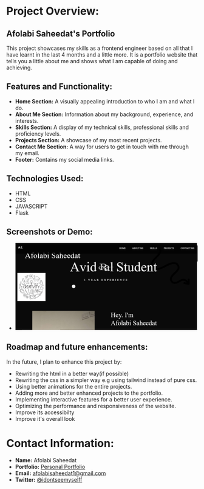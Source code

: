 # Project Overview:
## Afolabi Saheedat's Portfolio
This project showcases my skills as a frontend engineer based on all that I have learnt in the last 4 months and a little more. It is a portfolio website that tells you a little about me and shows what I am capable of doing and achieving.
## Features and Functionality:
- **Home Section:** A visually appealing introduction to who I am and what I do. 
- **About Me Section:** Information about my background, experience, and interests.
- **Skills Section:** A display of my technical skills, professional skills and proficiency levels.
- **Projects Section:** A showcase of my most recent projects.
- **Contact Me Section:** A way for users to get in touch with me through my email.
- **Footer:** Contains my social media links.

## Technologies Used:
- HTML
- CSS
- JAVASCRIPT
- Flask

## Screenshots or Demo:
- ![Project Image](images/capstone.png)

## Roadmap and future enhancements:
In the future, I plan to enhance this project by:
- Rewriting the html in a better way(if possible)
- Rewriting the css in a simpler way e.g using tailwind instead of pure css.
- Using better animations for the entire projects.
- Adding more and better enhanced projects to the portfolio.
- Implementing interactive features for a better user experience.
- Optimizing the performance and responsiveness of the website.
- Improve its accessibilty
- Improve it's overall look

# Contact Information:
- **Name:** Afolabi Saheedat
- **Portfolio:** [Personal Portfolio](link-to-your-portfolio)
- **Email:** afolabisaheedat1@gmail.com
- **Twitter:** [@idontseemyselff](https://twitter.com/home)


